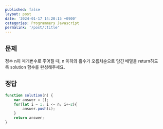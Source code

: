 ```yaml
---
published: false
layout: post
date: '2024-01-17 14:20:15 +0900'
categories: Programmers Javascript
permalink: '/post/:title'
---
```

## 문제
정수 n이 매개변수로 주어질 때, n 이하의 홀수가 오름차순으로 담긴 배열을 return하도록 solution 함수를 완성해주세요.

## 정답
```javascript
function solution(n) {
    var answer = [];
    for(let i = 1; i <= n; i+=2){
        answer.push(i);
    }
    return answer;
}
```

